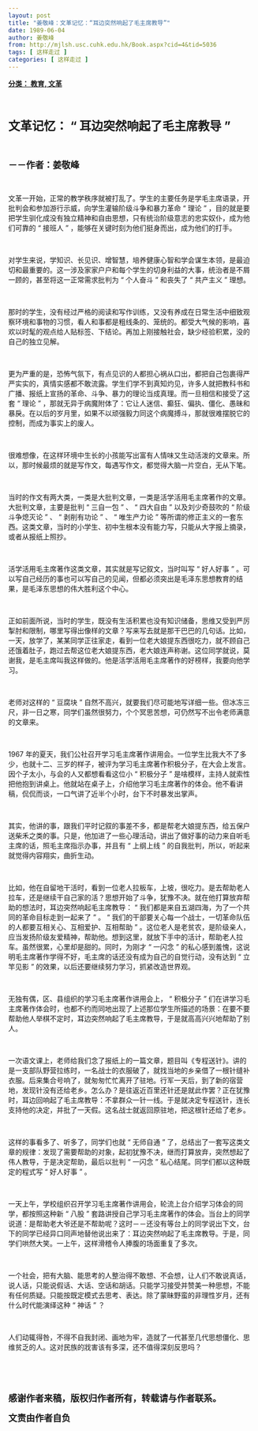 ```yaml
---
layout: post
title: "姜敬峰：文革记忆：“耳边突然响起了毛主席教导”"
date: 1989-06-04
author: 姜敬峰
from: http://mjlsh.usc.cuhk.edu.hk/Book.aspx?cid=4&tid=5036
tags: [ 这样走过 ]
categories: [ 这样走过 ]
---
```


<div style="margin: 15px 10px 10px 0px;">
 <div>
  <span id="ctl00_ContentPlaceHolder1_chapter1_SubjectLabel" style="font-weight:bold;text-decoration:underline;">
   分类： 教育, 文革
  </span>
 </div>
 <p class="p1">
  <b>
   <font size="5">
    <span class="s1">
    </span>
    <br/>
   </font>
  </b>
 </p>
 <p class="p2">
  <b>
   <font size="5">
    <span class="s1" style="">
     文革记忆：
    </span>
    <span class="s2" style="">
     “
    </span>
    <span class="s1" style="">
     耳边突然响起了毛主席教导
    </span>
    <span class="s2" style="">
     ”
    </span>
   </font>
  </b>
 </p>
 <p class="p1">
  <b>
   <font size="4">
    <span class="s1">
    </span>
    <br/>
   </font>
  </b>
 </p>
 <p class="p2">
  <span class="s1">
   <b>
    <font size="4">
     －－作者：姜敬峰
    </font>
   </b>
  </span>
 </p>
 <p class="p1">
  <span class="s1">
  </span>
  <br/>
 </p>
 <p class="p2">
  <span class="s1">
   文革一开始，正常的教学秩序就被打乱了。学生的主要任务是学毛主席语录，开批判会和参加游行示威，向学生灌输阶级斗争和暴力革命
  </span>
  <span class="s2">
   “
  </span>
  <span class="s1">
   理论
  </span>
  <span class="s2">
   ”
  </span>
  <span class="s1">
   ，目的就是要把学生驯化成没有独立精神和自由思想，只有统治阶级意志的忠实奴仆，成为他们可靠的
  </span>
  <span class="s2">
   “
  </span>
  <span class="s1">
   接班人
  </span>
  <span class="s2">
   ”
  </span>
  <span class="s1">
   ，能够在关键时刻为他们挺身而出，成为他们的打手。
  </span>
 </p>
 <p class="p1">
  <span class="s1">
  </span>
  <br/>
 </p>
 <p class="p2">
  <span class="s1">
   对学生来说，学知识、长见识、增智慧，培养健康心智和学会谋生本领，是最迫切和最重要的。这一涉及家家户户和每个学生的切身利益的大事，统治者是不屑一顾的，甚至将这一正常需求批判为
  </span>
  <span class="s2">
   “
  </span>
  <span class="s1">
   个人奋斗
  </span>
  <span class="s2">
   ”
  </span>
  <span class="s1">
   和丧失了
  </span>
  <span class="s2">
   “
  </span>
  <span class="s1">
   共产主义
  </span>
  <span class="s2">
   ”
  </span>
  <span class="s1">
   理想。
  </span>
 </p>
 <p class="p1">
  <span class="s1">
  </span>
  <br/>
 </p>
 <p class="p2">
  <span class="s1">
   那时的学生，没有经过严格的阅读和写作训练，又没有养成在日常生活中细致观察环境和事物的习惯，看人和事都是粗线条的、笼统的。都受大气候的影响，喜欢以时髦的观点给人贴标签、下结论。再加上刚接触社会，缺少经验积累，没的自己的独立见解。
  </span>
 </p>
 <p class="p1">
  <span class="s1">
  </span>
  <br/>
 </p>
 <p class="p2">
  <span class="s1">
   更为严重的是，恐怖气氛下，有点见识的人都担心祸从口出，都把自己包裹得严严实实的，真情实感都不敢流露。学生们学不到真知灼见，许多人就把教科书和广播、报纸上宣扬的革命、斗争、暴力的理论当成真理。而一旦相信和接受了这套
  </span>
  <span class="s2">
   “
  </span>
  <span class="s1">
   理论
  </span>
  <span class="s2">
   ”
  </span>
  <span class="s1">
   ，那就无异于病魔附体了：它让人迷信、癫狂、偏执、僵化、愚昧和暴戾。在以后的岁月里，如果不以顽强毅力同这个病魔搏斗，那就很难摆脱它的控制，而成为事实上的废人。
  </span>
 </p>
 <p class="p1">
  <span class="s1">
  </span>
  <br/>
 </p>
 <p class="p2">
  <span class="s1">
   很难想像，在这样环境中生长的小孩能写出富有人情味又生动活泼的文章来。所以，那时候最烦的就是写作文，每遇写作文，都觉得大脑一片空白，无从下笔。
  </span>
 </p>
 <p class="p1">
  <span class="s1">
  </span>
  <br/>
 </p>
 <p class="p2">
  <span class="s1">
   当时的作文有两大类，一类是大批判文章，一类是活学活用毛主席著作的文章。大批判文章，主要是批判
  </span>
  <span class="s2">
   “
  </span>
  <span class="s1">
   三自一包
  </span>
  <span class="s2">
   ”
  </span>
  <span class="s1">
   、
  </span>
  <span class="s2">
   “
  </span>
  <span class="s1">
   四大自由
  </span>
  <span class="s2">
   ”
  </span>
  <span class="s1">
   以及刘少奇鼓吹的
  </span>
  <span class="s2">
   “
  </span>
  <span class="s1">
   阶级斗争熄灭论
  </span>
  <span class="s2">
   ”
  </span>
  <span class="s1">
   、
  </span>
  <span class="s2">
   “
  </span>
  <span class="s1">
   剥削有功论
  </span>
  <span class="s2">
   ”
  </span>
  <span class="s1">
   、
  </span>
  <span class="s2">
   “
  </span>
  <span class="s1">
   唯生产力论
  </span>
  <span class="s2">
   ”
  </span>
  <span class="s1">
   等所谓的修正主义的一套东西。这类文章，当时的小学生、初中生根本没有能力写，只能从大字报上摘录，或者从报纸上照抄。
  </span>
 </p>
 <p class="p1">
  <span class="s1">
  </span>
  <br/>
 </p>
 <p class="p2">
  <span class="s1">
   活学活用毛主席著作这类文章，其实就是写记叙文，当时叫写
  </span>
  <span class="s2">
   “
  </span>
  <span class="s1">
   好人好事
  </span>
  <span class="s2">
   ”
  </span>
  <span class="s1">
   。可以写自己经历的事也可以写自己的见闻，但都必须突出是毛泽东思想教育的结果，是毛泽东思想的伟大胜利这个中心。
  </span>
 </p>
 <p class="p1">
  <span class="s1">
  </span>
  <br/>
 </p>
 <p class="p2">
  <span class="s1">
   正如前面所说，当时的学生，既没有生活积累也没有知识储备，思维又受到严厉掣肘和限制，哪里写得出像样的文章？写来写去就是那干巴巴的几句话。比如，一天，放学了，某某同学正往家走，看到一位老大娘提东西很吃力，就不顾自己还饿着肚子，跑过去帮这位老大娘提东西，老大娘连声称谢。这位同学就说，莫谢我，是毛主席叫我这样做的。他是活学活用毛主席著作的好榜样，我要向他学习。
  </span>
 </p>
 <p class="p1">
  <span class="s1">
  </span>
  <br/>
 </p>
 <p class="p2">
  <span class="s1">
   老师对这样的
  </span>
  <span class="s2">
   “
  </span>
  <span class="s1">
   豆腐块
  </span>
  <span class="s2">
   ”
  </span>
  <span class="s1">
   自然不高兴，就要我们尽可能地写详细一些。但冰冻三尺，非一日之寒，同学们虽然很努力，个个冥思苦想，可仍然写不出令老师满意的文章来。
  </span>
 </p>
 <p class="p1">
  <span class="s1">
  </span>
  <br/>
 </p>
 <p class="p2">
  <span class="s2">
   1967
  </span>
  <span class="s1">
   年的夏天，我们公社召开学习毛主席著作讲用会。一位学生比我大不了多少，也就十二、三岁的样子，被评为学习毛主席著作积极分子，在大会上发言。因个子太小，与会的人又都想看看这位小
  </span>
  <span class="s2">
   “
  </span>
  <span class="s1">
   积极分子
  </span>
  <span class="s2">
   ”
  </span>
  <span class="s1">
   是啥模样，主持人就索性把他抱到讲桌上。他就站在桌子上，介绍他学习毛主席著作的体会。他不看讲稿，侃侃而谈，一口气讲了近半个小时，台下不时暴发出掌声。
  </span>
 </p>
 <p class="p1">
  <span class="s1">
  </span>
  <br/>
 </p>
 <p class="p2">
  <span class="s1">
   其实，他讲的事，跟我们平时记叙的事差不多，都是帮老大娘提东西，给五保户送柴禾之类的事。只是，他加进了一些心理活动，讲出了做好事的动力来自听毛主席的话，照毛主席指示办事，并且有
  </span>
  <span class="s2">
   “
  </span>
  <span class="s1">
   上纲上线
  </span>
  <span class="s2">
   ”
  </span>
  <span class="s1">
   的自我批判，所以，听起来就觉得内容翔实，曲折生动。
  </span>
 </p>
 <p class="p1">
  <span class="s1">
  </span>
  <br/>
 </p>
 <p class="p2">
  <span class="s1">
   比如，他在自留地干活时，看到一位老人拉板车，上坡，很吃力。是去帮助老人拉车，还是继续干自己家的活？思想开始了斗争，犹豫不决。就在他打算放弃帮助的想法时，耳边突然响起毛主席教导：
  </span>
  <span class="s2">
   “
  </span>
  <span class="s1">
   我们都是来自五湖四海，为了一个共同的革命目标走到一起来了
  </span>
  <span class="s2">
   ”
  </span>
  <span class="s1">
   。
  </span>
  <span class="s2">
   “
  </span>
  <span class="s1">
   我们的干部要关心每一个战士，一切革命队伍的人都要互相关心、互相爱护、互相帮助
  </span>
  <span class="s2">
   ”
  </span>
  <span class="s1">
   。这位老人是老贫农，是阶级亲人，应当发扬阶级友爱精神，帮助他。想到这里，就放下手中的活计，帮助老人拉车。虽然很累，心里却是甜的。同时，为刚才
  </span>
  <span class="s2">
   “
  </span>
  <span class="s1">
   一闪念
  </span>
  <span class="s2">
   ”
  </span>
  <span class="s1">
   的私心感到羞愧，这说明毛主席著作学得不好，毛主席的话还没有成为自己的自觉行动，没有达到
  </span>
  <span class="s2">
   “
  </span>
  <span class="s1">
   立竿见影
  </span>
  <span class="s2">
   ”
  </span>
  <span class="s1">
   的效果，以后还要继续努力学习，抓紧改造世界观。
  </span>
 </p>
 <p class="p1">
  <span class="s1">
  </span>
  <br/>
 </p>
 <p class="p2">
  <span class="s1">
   无独有偶，区、县组织的学习毛主席著作讲用会上，
  </span>
  <span class="s2">
   “
  </span>
  <span class="s1">
   积极分子
  </span>
  <span class="s2">
   ”
  </span>
  <span class="s1">
   们在讲学习毛主席著作体会时，也都不约而同地出现了上述那位学生所描述的场景：在要不要帮助他人举棋不定时，耳边突然响起了毛主席教导，于是就高高兴兴地帮助了别人。
  </span>
 </p>
 <p class="p1">
  <span class="s1">
  </span>
  <br/>
 </p>
 <p class="p2">
  <span class="s1">
   一次语文课上，老师给我们念了报纸上的一篇文章，题目叫《专程送针》。讲的是一支部队野营拉练时，一名战士的衣服破了，就找当地的乡亲借了一根针缝补衣服。后来集合号响了，就匆匆忙忙离开了驻地。行军一天后，到了新的宿营地，发现针没有还给老乡。怎么办？是往返近百里还针还是就此作罢？正在犹豫时，耳边回响起了毛主席教导：不拿群众一针一线。于是就决定专程送针，连长支持他的决定，并批了一天假。这名战士就返回原驻地，把这根针还给了老乡。
  </span>
 </p>
 <p class="p1">
  <span class="s1">
  </span>
  <br/>
 </p>
 <p class="p2">
  <span class="s1">
   这样的事看多了、听多了，同学们也就
  </span>
  <span class="s2">
   “
  </span>
  <span class="s1">
   无师自通
  </span>
  <span class="s2">
   ”
  </span>
  <span class="s1">
   了，总结出了一套写这类文章的规律：发现了需要帮助的对象，起初犹豫不决，继而打算放弃，突然想起了伟人教导，于是决定帮助，最后以批判
  </span>
  <span class="s2">
   “
  </span>
  <span class="s1">
   一闪念
  </span>
  <span class="s2">
   ”
  </span>
  <span class="s1">
   私心结尾。同学们都以这种既定的程式写
  </span>
  <span class="s2">
   “
  </span>
  <span class="s1">
   好人好事
  </span>
  <span class="s2">
   ”
  </span>
  <span class="s1">
   。
  </span>
 </p>
 <p class="p1">
  <span class="s1">
  </span>
  <br/>
 </p>
 <p class="p2">
  <span class="s1">
   一天上午，学校组织召开学习毛主席著作讲用会，轮流上台介绍学习体会的同学，都按照这种新
  </span>
  <span class="s2">
   “
  </span>
  <span class="s1">
   八股
  </span>
  <span class="s2">
   ”
  </span>
  <span class="s1">
   套路讲授自己学习毛主席著作的体会。当台上的同学说道：是帮助老大爷还是不帮助呢？这时－－还没有等台上的同学说出下文，台下的同学已经异口同声地替他说出来了：耳边突然响起了毛主席教导。于是，同学们哄然大笑。一上午，这样滑稽令人捧腹的场面重复了多次。
  </span>
 </p>
 <p class="p1">
  <span class="s1">
  </span>
  <br/>
 </p>
 <p class="p2">
  <span class="s1">
   一个社会，把有大脑、能思考的人整治得不敢想、不会想，让人们不敢说真话，说人话，只能说假话、大话、空话和胡话。只能学习接受并赞美一种思想，不能有任何质疑。只能按既定模式去思考、表达。除了蒙昧野蛮的非理性岁月，还有什么时代能演绎这种
  </span>
  <span class="s2">
   “
  </span>
  <span class="s1">
   神话
  </span>
  <span class="s2">
   ”
  </span>
  <span class="s1">
   ？
  </span>
 </p>
 <p class="p1">
  <span class="s1">
  </span>
  <br/>
 </p>
 <p class="p2">
  <span class="s1">
   人们动辄得咎，不得不自我封闭、画地为牢，造就了一代甚至几代思想僵化、思维贫乏的人。这对民族的戕害该有多深，还不值得深刻反思吗？
  </span>
 </p>
 <p class="p1">
  <span class="s1">
  </span>
  <br/>
 </p>
 <p class="p1">
  <b>
   <font size="4">
    <span class="s1">
    </span>
    <br/>
   </font>
  </b>
 </p>
 <p class="p2">
  <span class="s1">
   <b>
    <font size="4">
     感谢作者来稿，版权归作者所有，转载请与作者联系。
    </font>
   </b>
  </span>
 </p>
 <p class="p2">
  <span class="s1">
   <b>
    <font size="4">
     文责由作者自负
    </font>
   </b>
  </span>
 </p>
</div>


